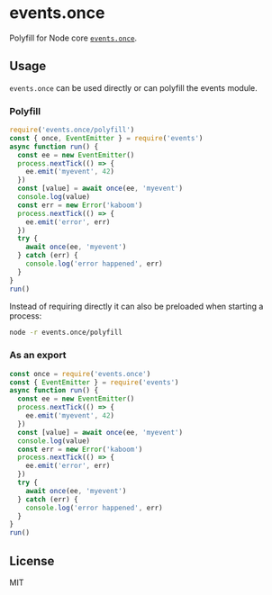 # events.once

Polyfill for Node core [`events.once`](https://nodejs.org/dist/latest-v10.x/docs/api/events.html#events_once_emitter_name).

## Usage 

`events.once` can be used directly or can polyfill
the events module.

### Polyfill

```js
require('events.once/polyfill')
const { once, EventEmitter } = require('events')
async function run() {
  const ee = new EventEmitter()
  process.nextTick(() => {
    ee.emit('myevent', 42)
  })
  const [value] = await once(ee, 'myevent')
  console.log(value)
  const err = new Error('kaboom')
  process.nextTick(() => {
    ee.emit('error', err)
  })
  try {
    await once(ee, 'myevent')
  } catch (err) {
    console.log('error happened', err)
  }
}
run()
```

Instead of requiring directly it can also be preloaded
when starting a process:

```sh
node -r events.once/polyfill
```


### As an export


```js
const once = require('events.once')
const { EventEmitter } = require('events')
async function run() {
  const ee = new EventEmitter()
  process.nextTick(() => {
    ee.emit('myevent', 42)
  })
  const [value] = await once(ee, 'myevent')
  console.log(value)
  const err = new Error('kaboom')
  process.nextTick(() => {
    ee.emit('error', err)
  })
  try {
    await once(ee, 'myevent')
  } catch (err) {
    console.log('error happened', err)
  }
}
run()
```

## License

MIT
